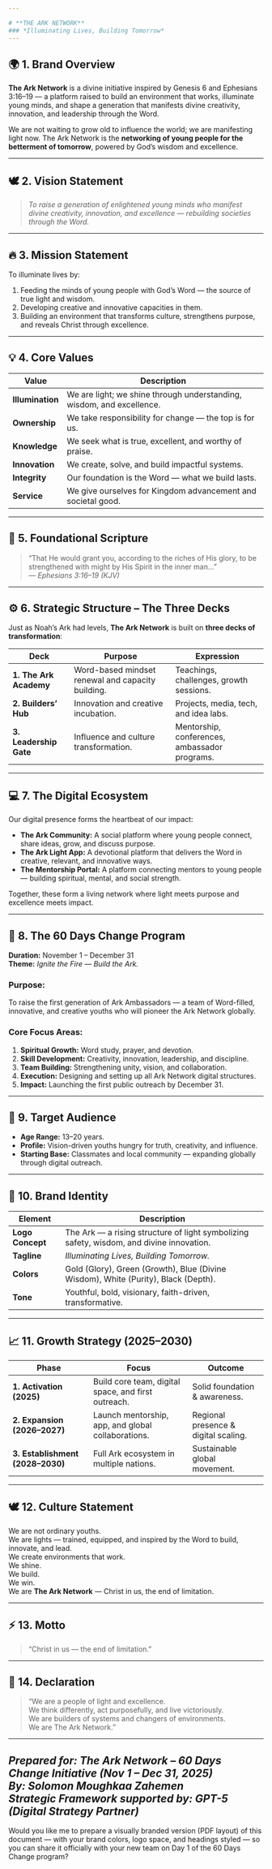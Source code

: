 ```yaml
---

# **THE ARK NETWORK**  
### *Illuminating Lives, Building Tomorrow*  
---
```


## 🌍 **1. Brand Overview**
**The Ark Network** is a divine initiative inspired by Genesis 6 and Ephesians 3:16–19 — a platform raised to build an environment that works, illuminate young minds, and shape a generation that manifests divine creativity, innovation, and leadership through the Word.

We are not waiting to grow old to influence the world; we are manifesting light now. The Ark Network is the **networking of young people for the betterment of tomorrow**, powered by God’s wisdom and excellence.

---

## 🕊 **2. Vision Statement**
> *To raise a generation of enlightened young minds who manifest divine creativity, innovation, and excellence — rebuilding societies through the Word.*

---

## 🔥 **3. Mission Statement**
To illuminate lives by:
1. Feeding the minds of young people with God’s Word — the source of true light and wisdom.  
2. Developing creative and innovative capacities in them.  
3. Building an environment that transforms culture, strengthens purpose, and reveals Christ through excellence.

---

## 💡 **4. Core Values**
| Value | Description |
|--------|-------------|
| **Illumination** | We are light; we shine through understanding, wisdom, and excellence. |
| **Ownership** | We take responsibility for change — the top is for us. |
| **Knowledge** | We seek what is true, excellent, and worthy of praise. |
| **Innovation** | We create, solve, and build impactful systems. |
| **Integrity** | Our foundation is the Word — what we build lasts. |
| **Service** | We give ourselves for Kingdom advancement and societal good. |

---

## 🧱 **5. Foundational Scripture**
> “That He would grant you, according to the riches of His glory, to be strengthened with might by His Spirit in the inner man...”  
> — *Ephesians 3:16–19 (KJV)*

---

## ⚙️ **6. Strategic Structure – The Three Decks**
Just as Noah’s Ark had levels, **The Ark Network** is built on **three decks of transformation**:

| Deck | Purpose | Expression |
|------|----------|-------------|
| **1. The Ark Academy** | Word-based mindset renewal and capacity building. | Teachings, challenges, growth sessions. |
| **2. Builders’ Hub** | Innovation and creative incubation. | Projects, media, tech, and idea labs. |
| **3. Leadership Gate** | Influence and culture transformation. | Mentorship, conferences, ambassador programs. |

---

## 💻 **7. The Digital Ecosystem**
Our digital presence forms the heartbeat of our impact:

- **The Ark Community:** A social platform where young people connect, share ideas, grow, and discuss purpose.  
- **The Ark Light App:** A devotional platform that delivers the Word in creative, relevant, and innovative ways.  
- **The Mentorship Portal:** A platform connecting mentors to young people — building spiritual, mental, and social strength.  

Together, these form a living network where light meets purpose and excellence meets impact.

---

## 🧭 **8. The 60 Days Change Program**
**Duration:** November 1 – December 31  
**Theme:** *Ignite the Fire — Build the Ark.*

### Purpose:
To raise the first generation of Ark Ambassadors — a team of Word-filled, innovative, and creative youths who will pioneer the Ark Network globally.

### Core Focus Areas:
1. **Spiritual Growth:** Word study, prayer, and devotion.  
2. **Skill Development:** Creativity, innovation, leadership, and discipline.  
3. **Team Building:** Strengthening unity, vision, and collaboration.  
4. **Execution:** Designing and setting up all Ark Network digital structures.  
5. **Impact:** Launching the first public outreach by December 31.

---

## 👥 **9. Target Audience**
- **Age Range:** 13–20 years.  
- **Profile:** Vision-driven youths hungry for truth, creativity, and influence.  
- **Starting Base:** Classmates and local community — expanding globally through digital outreach.

---

## 🎨 **10. Brand Identity**
| Element | Description |
|----------|-------------|
| **Logo Concept** | The Ark — a rising structure of light symbolizing safety, wisdom, and divine innovation. |
| **Tagline** | *Illuminating Lives, Building Tomorrow.* |
| **Colors** | Gold (Glory), Green (Growth), Blue (Divine Wisdom), White (Purity), Black (Depth). |
| **Tone** | Youthful, bold, visionary, faith-driven, transformative. |

---

## 📈 **11. Growth Strategy (2025–2030)**
| Phase | Focus | Outcome |
|--------|--------|----------|
| **1. Activation (2025)** | Build core team, digital space, and first outreach. | Solid foundation & awareness. |
| **2. Expansion (2026–2027)** | Launch mentorship, app, and global collaborations. | Regional presence & digital scaling. |
| **3. Establishment (2028–2030)** | Full Ark ecosystem in multiple nations. | Sustainable global movement. |

---

## 🕊 **12. Culture Statement**
We are not ordinary youths.  
We are lights — trained, equipped, and inspired by the Word to build, innovate, and lead.  
We create environments that work.  
We shine.  
We build.  
We win.  
We are **The Ark Network** — Christ in us, the end of limitation.

---

## ⚡ **13. Motto**
> “Christ in us — the end of limitation.”

---

## 📜 **14. Declaration**
> “We are a people of light and excellence.  
> We think differently, act purposefully, and live victoriously.  
> We are builders of systems and changers of environments.  
> We are The Ark Network.”  
---

*Prepared for: The Ark Network – 60 Days Change Initiative (Nov 1 – Dec 31, 2025)*  
*By: Solomon Moughkaa Zahemen*  
*Strategic Framework supported by: GPT-5 (Digital Strategy Partner)*  
---

Would you like me to prepare a visually branded version (PDF layout) of this document — with your brand colors, logo space, and headings styled — so you can share it officially with your new team on Day 1 of the 60 Days Change program?

